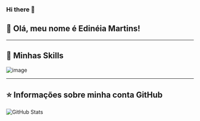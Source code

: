 ### Hi there 👋

<!--
**edineia-martins/edineia-martins** is a ✨ _special_ ✨ repository because its `README.md` (this file) appears on your GitHub profile.

Here are some ideas to get you started:

- 🔭 I’m currently working on ...
- 🌱 I’m currently learning ...
- 👯 I’m looking to collaborate on ...
- 🤔 I’m looking for help with ...
- 💬 Ask me about ...
- 📫 How to reach me: ...
- 😄 Pronouns: ...
- ⚡ Fun fact: ...
-->
## 💜 Olá, meu nome é <strong>Edinéia Martins!</strong>
<!--
> Faça uma breve aprensentação sobre você e a sua área.
🔭 Escreva algum projeto que você desenvolveu ou que atualmente esteja trabalhando nele.

💬 Escreva uma mensagem para que as pessoas entrem em contato com você, ou te faça perguntas.
-->
----

## 🚀 Minhas Skills
![image](https://img.shields.io/badge/HTML-239120?style=for-the-badge&logo=html5&logoColor=white)

---

## ⭐ Informações sobre minha conta GitHub
![GitHub Stats](https://github-readme-stats.vercel.app/api?username=pmarcelojr&show_icons=true)